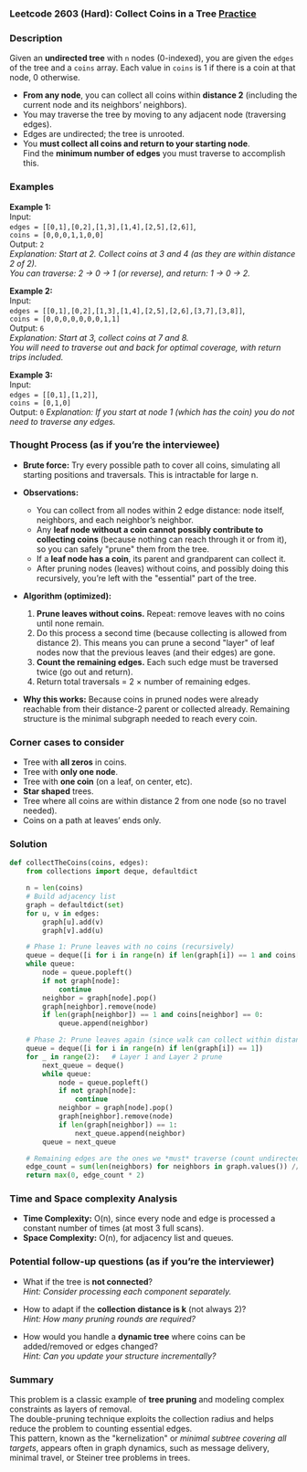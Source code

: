 ### Leetcode 2603 (Hard): Collect Coins in a Tree [Practice](https://leetcode.com/problems/collect-coins-in-a-tree)

### Description  
Given an **undirected tree** with `n` nodes (0-indexed), you are given the `edges` of the tree and a `coins` array. Each value in `coins` is 1 if there is a coin at that node, 0 otherwise.  
- **From any node**, you can collect all coins within **distance 2** (including the current node and its neighbors’ neighbors).
- You may traverse the tree by moving to any adjacent node (traversing edges).
- Edges are undirected; the tree is unrooted.
- You **must collect all coins and return to your starting node**.  
Find the **minimum number of edges** you must traverse to accomplish this.

### Examples  

**Example 1:**  
Input:  
`edges = [[0,1],[0,2],[1,3],[1,4],[2,5],[2,6]]`,  
`coins = [0,0,0,1,1,0,0]`  
Output: `2`   
*Explanation: Start at 2. Collect coins at 3 and 4 (as they are within distance 2 of 2).  
You can traverse: 2 → 0 → 1 (or reverse), and return: 1 → 0 → 2.*


**Example 2:**  
Input:  
`edges = [[0,1],[0,2],[1,3],[1,4],[2,5],[2,6],[3,7],[3,8]]`,  
`coins = [0,0,0,0,0,0,0,1,1]`  
Output: `6`  
*Explanation: Start at 3, collect coins at 7 and 8.  
You will need to traverse out and back for optimal coverage, with return trips included.*


**Example 3:**  
Input:  
`edges = [[0,1],[1,2]]`,  
`coins = [0,1,0]`  
Output: `0`
*Explanation: If you start at node 1 (which has the coin) you do not need to traverse any edges.*


### Thought Process (as if you’re the interviewee)  
- **Brute force:** Try every possible path to cover all coins, simulating all starting positions and traversals. This is intractable for large n.
- **Observations:**  
  - You can collect from all nodes within 2 edge distance: node itself, neighbors, and each neighbor’s neighbor.
  - Any **leaf node without a coin cannot possibly contribute to collecting coins** (because nothing can reach through it or from it), so you can safely "prune" them from the tree.
  - If a **leaf node has a coin**, its parent and grandparent can collect it.
  - After pruning nodes (leaves) without coins, and possibly doing this recursively, you’re left with the "essential" part of the tree.
- **Algorithm (optimized):**  
  1. **Prune leaves without coins.** Repeat: remove leaves with no coins until none remain.
  2. Do this process a second time (because collecting is allowed from distance 2). This means you can prune a second "layer" of leaf nodes now that the previous leaves (and their edges) are gone.
  3. **Count the remaining edges.** Each such edge must be traversed twice (go out and return).
  4. Return total traversals = 2 × number of remaining edges.

- **Why this works:** Because coins in pruned nodes were already reachable from their distance-2 parent or collected already. Remaining structure is the minimal subgraph needed to reach every coin.

### Corner cases to consider  
- Tree with **all zeros** in coins.
- Tree with **only one node**.
- Tree with **one coin** (on a leaf, on center, etc).
- **Star shaped** trees.
- Tree where all coins are within distance 2 from one node (so no travel needed).
- Coins on a path at leaves’ ends only.

### Solution

```python
def collectTheCoins(coins, edges):
    from collections import deque, defaultdict

    n = len(coins)
    # Build adjacency list
    graph = defaultdict(set)
    for u, v in edges:
        graph[u].add(v)
        graph[v].add(u)

    # Phase 1: Prune leaves with no coins (recursively)
    queue = deque([i for i in range(n) if len(graph[i]) == 1 and coins[i] == 0])
    while queue:
        node = queue.popleft()
        if not graph[node]:
            continue
        neighbor = graph[node].pop()
        graph[neighbor].remove(node)
        if len(graph[neighbor]) == 1 and coins[neighbor] == 0:
            queue.append(neighbor)

    # Phase 2: Prune leaves again (since walk can collect within distance 2)
    queue = deque([i for i in range(n) if len(graph[i]) == 1])
    for _ in range(2):   # Layer 1 and Layer 2 prune
        next_queue = deque()
        while queue:
            node = queue.popleft()
            if not graph[node]:
                continue
            neighbor = graph[node].pop()
            graph[neighbor].remove(node)
            if len(graph[neighbor]) == 1:
                next_queue.append(neighbor)
        queue = next_queue

    # Remaining edges are the ones we *must* traverse (count undirected edges)
    edge_count = sum(len(neighbors) for neighbors in graph.values()) // 2
    return max(0, edge_count * 2)
```

### Time and Space complexity Analysis  

- **Time Complexity:** O(n), since every node and edge is processed a constant number of times (at most 3 full scans).
- **Space Complexity:** O(n), for adjacency list and queues.

### Potential follow-up questions (as if you’re the interviewer)  

- What if the tree is **not connected**?  
  *Hint: Consider processing each component separately.*

- How to adapt if the **collection distance is k** (not always 2)?  
  *Hint: How many pruning rounds are required?*

- How would you handle a **dynamic tree** where coins can be added/removed or edges changed?  
  *Hint: Can you update your structure incrementally?*

### Summary
This problem is a classic example of **tree pruning** and modeling complex constraints as layers of removal.  
The double-pruning technique exploits the collection radius and helps reduce the problem to counting essential edges.  
This pattern, known as the "kernelization" or *minimal subtree covering all targets*, appears often in graph dynamics, such as message delivery, minimal travel, or Steiner tree problems in trees.